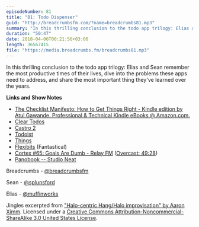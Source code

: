 ```yaml
---
episodeNumber: 81
title: "81: Todo Dispenser"
guid: "http://breadcrumbsfm.com/?name=breadcrumbs81.mp3"
summary: "In this thrilling conclusion to the todo app trilogy: Elias and Sean remember the most productive times of their lives, dive into the problems these apps need to address, and share the most important thing they’ve learned over the years."
duration: "50:47"
date: 2018-04-06T00:21:56+03:00
length: 36567415
file: "https://media.breadcrumbs.fm/breadcrumbs81.mp3"
---
```

In this thrilling conclusion to the todo app trilogy: Elias and Sean remember the most productive times of their lives, dive into the problems these apps need to address, and share the most important thing they've learned over the years.

**Links and Show Notes**
- [The Checklist Manifesto: How to Get Things Right - Kindle edition by Atul Gawande. Professional & Technical Kindle eBooks @ Amazon.com.](http://www.amazon.com/dp/B0030V0PEW/?tag=breadcrumbsfm-20)
- [Clear Todos](https://itunes.apple.com/us/app/clear-todos/id493136154?mt=8&uo=4)
- [Castro 2](https://itunes.apple.com/us/app/castro-2/id1080840241?mt=8&uo=4)
- [Todoist](https://todoist.com/)
- [Things](https://culturedcode.com/things/)
- [Flexibits](https://flexibits.com/) (Fantastical)
- [Cortex #65: Goals Are Dumb - Relay FM](http://relay.fm/cortex/65) ([Overcast: 49:28](https://overcast.fm/+E7b6x0bpI/49:28))
- [Panobook -- Studio Neat](https://www.studioneat.com/products/panobook)

Breadcrumbs - [@breadcrumbsfm](https://twitter.com/breadcrumbsfm)

Sean - [@splunsford](https://twitter.com/splunsford)

Elias - [@muffinworks](https://twitter.com/muffinworks)

Jingles excerpted from ["Halo-centric Hang/Halo improvisation" by Aaron Ximm](http://freemusicarchive.org/music/aaron_ximm/handpans_and_the_hang/). Licensed under a [Creative Commons Attribution-Noncommercial-ShareAlike 3.0 United States License](http://creativecommons.org/licenses/by-nc-sa/3.0/us/).